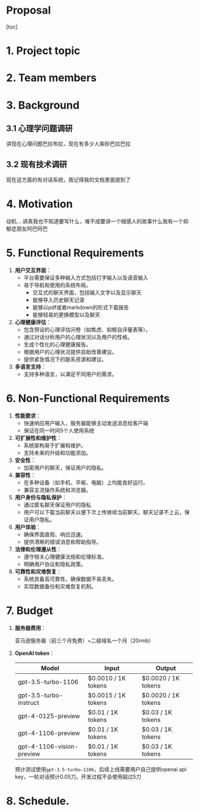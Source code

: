 



# Proposal

[toc]

# 1. Project topic



# 2. Team members

# 3. Background

## 3.1 心理学问题调研

讲现在心理问题巴拉布拉，现在有多少人紫砂巴拉巴拉

## 3.2 现有技术调研

现在这方面的有对话系统，我记得我的文档里面提到了

# 4. Motivation

动机....讲真我也不知道要写什么，难不成要讲一个贼感人的故事什么我有一个抑郁症朋友阿巴阿巴

# 5. Functional Requirements

1. **用户交互界面**：
   - 平台需要保证多种输入方式包括打字输入以及语音输入
   - 易于导航和使用的系统布局。
     - 交互式的聊天界面，包括输入文字以及显示聊天
     - 能够导入历史聊天记录
     - 能够以pdf或者markdown的形式下载报告
     - 能够轻易的更换模型以及聊天
2. **心理健康评估**：
   - 包含预设的心理评估问卷（如焦虑、抑郁自评量表等）。
   - 通过对话分析用户的心理状况以及用户的性格。
   - 生成个性化的心理健康报告。
   - 根据用户的心理状况提供自助改善建议。
   - 提供紧急情况下的联系资源和建议。
6. **多语言支持**：
   - 支持多种语言，以满足不同用户的需求。

# 6. Non-Functional Requirements

1. **性能要求**：
   - 快速响应用户输入，服务器能够主动发送消息给客户端
   - 保证在同一时间5个人使用系统
2. **可扩展性和维护性**：
   - 系统架构易于扩展和维护。
   - 支持未来的升级和功能添加。
3. **安全性**：
   - 加密用户的聊天，保证用户的隐私。
4. **兼容性**：
   - 在多种设备（如手机、平板、电脑）上均能良好运行。
   - 兼容主流操作系统和浏览器。
5. **用户身份与隐私保护**：
   - 通过匿名聊天保证用户的隐私
   - 用户可以下载当前聊天以便下次上传继续当前聊天。聊天记录不上云，保证用户隐私。
6. **用户体验**：
   - 确保界面直观、响应迅速。
   - 提供清晰的错误消息和帮助指导。
7. **法律和伦理遵从性**：
   - 遵守相关心理健康法规和伦理标准。
   - 明确用户协议和隐私政策。
8. **可靠性和灾难恢复**：
   - 系统具备高可靠性，确保数据不易丢失。
   - 实现数据备份和灾难恢复机制。

# 7. Budget

1. **服务器费用**：

   亚马逊服务器（前三个月免费）+二级域名一个月（20rmb）

2. **OpenAI token**：

   | Model                     | Input               | Output              |
   | ------------------------- | ------------------- | ------------------- |
   | gpt-3.5-turbo-1106        | $0.0010 / 1K tokens | $0.0020 / 1K tokens |
   | gpt-3.5-turbo-instruct    | $0.0015 / 1K tokens | $0.0020 / 1K tokens |
   | gpt-4-0125-preview        | $0.01 / 1K tokens   | $0.03 / 1K tokens   |
   | gpt-4-1106-preview        | $0.01 / 1K tokens   | $0.03 / 1K tokens   |
   | gpt-4-1106-vision-preview | $0.01 / 1K tokens   | $0.03 / 1K tokens   |

   预计测试使用`gpt-3.5-turbo-1106`，后续上线需要用户自己提供openai api key，一轮对话预计0.05刀。开发过程不会使用超过5刀

# 8. Schedule.











